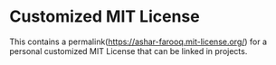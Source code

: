 # Customized MIT License

This contains a permalink(https://ashar-farooq.mit-license.org/) for a personal customized MIT License that can be linked in projects.
